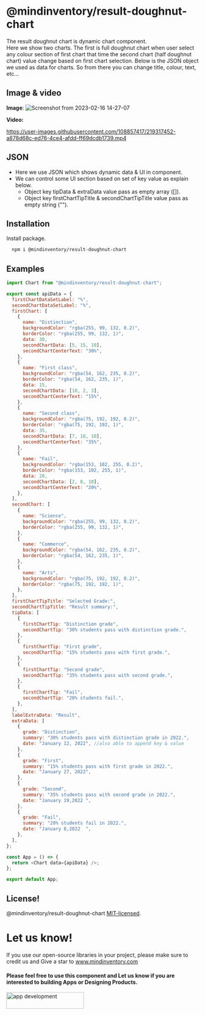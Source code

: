 # @mindinventory/result-doughnut-chart

The result doughnut chart is dynamic chart component.  
Here we show two charts. The first is full doughnut chart when user select any colour section of first chart that time the second chart (half doughnut chart) value change based on first chart selection. Below is the JSON object we used as data for charts. So from there you can change title, colour, text, etc...

## Image & video

**Image**:
![Screenshot from 2023-02-16 14-27-07](https://user-images.githubusercontent.com/108857417/219316692-6051e753-97f1-475a-9eea-0abfaa9b79b7.png)

**Video:**

https://user-images.githubusercontent.com/108857417/219317452-a878d68c-ed76-4ce4-afdd-ff69dcdb1739.mp4

## JSON

- Here we use JSON which shows dynamic data & UI in component.
- We can control some UI section based on set of key value as explain below.
  - Object key tipData & extraData value pass as empty array ([]).
  - Object key firstChartTipTitle & secondChartTipTitle value pass as empty string ("").

## Installation

Install package.

```bash
  npm i @mindinventory/result-doughnut-chart
```

## Examples

```javascript
import Chart from "@mindinventory/result-doughnut-chart";

export const apiData = {
  firstChartDataSetLabel: "%",
  secondChartDataSetLabel: "%",
  firstChart: [
    {
      name: "Distinction",
      backgroundColor: "rgba(255, 99, 132, 0.2)",
      borderColor: "rgba(255, 99, 132, 1)",
      data: 30,
      secondChartData: [5, 15, 10],
      secondChartCenterText: "30%",
    },
    {
      name: "First class",
      backgroundColor: "rgba(54, 162, 235, 0.2)",
      borderColor: "rgba(54, 162, 235, 1)",
      data: 15,
      secondChartData: [10, 2, 3],
      secondChartCenterText: "15%",
    },
    {
      name: "Second class",
      backgroundColor: "rgba(75, 192, 192, 0.2)",
      borderColor: "rgba(75, 192, 192, 1)",
      data: 35,
      secondChartData: [7, 18, 10],
      secondChartCenterText: "35%",
    },
    {
      name: "Fail",
      backgroundColor: "rgba(153, 102, 255, 0.2)",
      borderColor: "rgba(153, 102, 255, 1)",
      data: 20,
      secondChartData: [2, 8, 10],
      secondChartCenterText: "20%",
    },
  ],
  secondChart: [
    {
      name: "Science",
      backgroundColor: "rgba(255, 99, 132, 0.2)",
      borderColor: "rgba(255, 99, 132, 1)",
    },
    {
      name: "Commerce",
      backgroundColor: "rgba(54, 162, 235, 0.2)",
      borderColor: "rgba(54, 162, 235, 1)",
    },
    {
      name: "Arts",
      backgroundColor: "rgba(75, 192, 192, 0.2)",
      borderColor: "rgba(75, 192, 192, 1)",
    },
  ],
  firstChartTipTitle: "Selected Grade:",
  secondChartTipTitle: "Result summary:",
  tipData: [
    {
      firstChartTip: "Distinction grade",
      secondChartTip: "30% students pass with distinction grade.",
    },
    {
      firstChartTip: "First grade",
      secondChartTip: "15% students pass with first grade.",
    },
    {
      firstChartTip: "Second grade",
      secondChartTip: "35% students pass with second grade.",
    },
    {
      firstChartTip: "Fail",
      secondChartTip: "20% students fail.",
    },
  ],
  labelExtraData: "Result",
  extraData: [
    {
      grade: "Distinction",
      summary: "30% students pass with distinction grade in 2022.",
      date: "January 12, 2022", //also able to append key & value
    },
    {
      grade: "First",
      summary: "15% students pass with first grade in 2022.",
      date: "January 27, 2022",
    },
    {
      grade: "Second",
      summary: "35% students pass with second grade in 2022.",
      date: "January 19,2022 ",
    },
    {
      grade: "Fail",
      summary: "20% students fail in 2022.",
      date: "January 8,2022  ",
    },
  ],
};

const App = () => {
  return <Chart data={apiData} />;
};

export default App;
```
## License!

@mindinventory/result-doughnut-chart [MIT-licensed](./LICENSE).

# Let us know!

If you use our open-source libraries in your project, please make sure to credit us and Give a star to www.mindinventory.com

<p><h4>Please feel free to use this component and Let us know if you are interested to building Apps or Designing Products.</h4>
<a href="https://www.mindinventory.com/contact-us.php?utm_source=gthb&utm_medium=repo&utm_campaign=result-doughnut-chart" target="__blank">
<img src="https://github.com/Sammindinventory/MindInventory/blob/main/hirebutton.png" width="203" height="43"  alt="app development">
</a>
